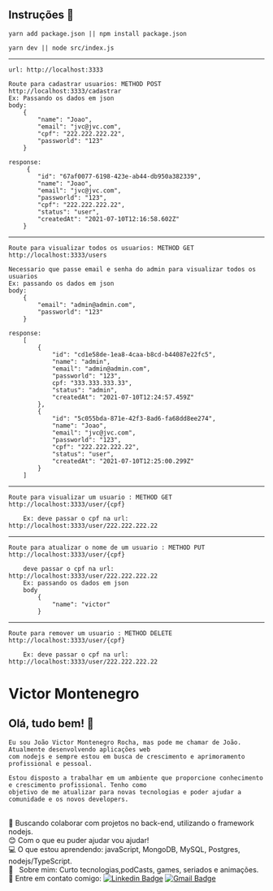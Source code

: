 
## Instruções :wave:

    yarn add package.json || npm install package.json

    yarn dev || node src/index.js
----
    url: http://localhost:3333

    Route para cadastrar usuarios: METHOD POST http://localhost:3333/cadastrar
    Ex: Passando os dados em json 
    body:
        {
            "name": "Joao",
            "email": "jvc@jvc.com",
            "cpf": "222.222.222.22",
            "passworld": "123"
        }

    response: 
         {
            "id": "67af0077-6198-423e-ab44-db950a382339",
            "name": "Joao",
            "email": "jvc@jvc.com",
            "passworld": "123",
            "cpf": "222.222.222.22",
            "status": "user",
            "createdAt": "2021-07-10T12:16:58.602Z"
        }

--------

    Route para visualizar todos os usuarios: METHOD GET http://localhost:3333/users
    
    Necessario que passe email e senha do admin para visualizar todos os usuarios
    Ex: passando os dados em json
    body:
        {
            "email": "admin@admin.com",
	        "passworld": "123"
        }

    response:
        [
            {
                "id": "cd1e58de-1ea8-4caa-b8cd-b44087e22fc5",
                "name": "admin",
                "email": "admin@admin.com",
                "passworld": "123",
                cpf: "333.333.333.33",
                "status": "admin",
                "createdAt": "2021-07-10T12:24:57.459Z"
            },
            {
                "id": "5c055bda-871e-42f3-8ad6-fa68dd8ee274",
                "name": "Joao",
                "email": "jvc@jvc.com",
                "passworld": "123",
                "cpf": "222.222.222.22",
                "status": "user",
                "createdAt": "2021-07-10T12:25:00.299Z"
            }
        ]

--------

    Route para visualizar um usuario : METHOD GET http://localhost:3333/user/{cpf}
        
        Ex: deve passar o cpf na url: http://localhost:3333/user/222.222.222.22

--------

    Route para atualizar o nome de um usuario : METHOD PUT http://localhost:3333/user/{cpf}

        deve passar o cpf na url: http://localhost:3333/user/222.222.222.22
        Ex: passando os dados em json
        body
            {
                "name": "victor"
            }

--------

    Route para remover um usuario : METHOD DELETE http://localhost:3333/user/{cpf}
        
        Ex: deve passar o cpf na url: http://localhost:3333/user/222.222.222.22




# Victor Montenegro 

## Olá, tudo bem! :wave:
    Eu sou João Victor Montenegro Rocha, mas pode me chamar de João. Atualmente desenvolvendo aplicações web
    com nodejs e sempre estou em busca de crescimento e aprimoramento profissional e pessoal. 

    Estou disposto a trabalhar em um ambiente que proporcione conhecimento e crescimento profissional. Tenho como 
    objetivo de me atualizar para novas tecnologias e poder ajudar a comunidade e os novos developers.

 <br/> :purple_heart: Buscando colaborar com projetos no back-end, utilizando o framework nodejs.
 <br/> :blush: Com o que eu puder ajudar vou ajudar!
 <br/> :computer: O que estou aprendendo: javaScript, MongoDB, MySQL, Postgres, nodejs/TypeScript.
 <br/> 💬  &nbsp; Sobre mim: Curto tecnologias,podCasts, games, seriados e animações. 
 <br/> :email: Entre em contato comigo: [![Linkedin Badge](https://img.shields.io/badge/-VictorMontenegro-blue?style=flat-square&logo=Linkedin&logoColor=white&link=https://https://www.linkedin.com/in/joao-victor-montenegro-595791194/)](https://www.linkedin.com/in/joao-victor-montenegro-595791194/) 
 [![Gmail Badge](https://img.shields.io/badge/-jvcmontenegro67@gmail.com-c14438?style=flat-square&logo=Gmail&logoColor=white&link=victor:jvcmontenegro67@gmail.com)](victor:jvcmontenegro67@gmail.com)
